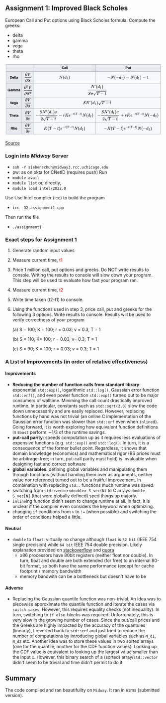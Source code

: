 ## Assignment 1: Improved Black Scholes
European Call and Put options using Black Scholes formula. Compute the greeks: 
- delta
- gamma
- vega
- theta
- rho

![Greek Table](/Assignment_1/greek_table.png)

[Source](https://en.wikipedia.org/wiki/Black%E2%80%93Scholes_model#The_Options_Greeks)

### Login into *Midway* Server
- `ssh -Y siebenschuh@midway3.rcc.uchicago.edu`
- pw: as on okta for CNetID (requires push)
Run
- `module avail`
- `module list`
or, directly, 
- `module load intel/2022.0`

Use Use Intel complier (icc) to build the program
- `icc -O2 assignment1.cpp`

Then run the file 
- `./assignment1`

### Exact steps for Assignment 1
1. Generate random input values
2. Measure current time, <font color='red'>t1</font>
3. Price 1 million call, put options and greeks. Do NOT write results to console. Writing the results to console will slow down your program.  This step will be used to evaluate how fast your program ran.
4. Measure current time, <font color='red'>t2</font>
5. Write time taken (t2-t1) to console.
6. Using the functions used in step 3, price call, put and greeks for the following 3 options. Write results to console. Results will be used to verify correctness of your program

    (a)   S = 100; K = 100; r = 0.03; v = 0.3, T = 1
    
    (b)   S = 110; K= 100; r = 0.03, v= 0.3; T = 1
    
    (c)   S = 90; K = 100; r = 0.03; v = 0.3; T = 1
    
### A List of Improvements (in order of relative effectiveness)

#### Improvements 
- **Reducing the number of function calls from standard library**: exponential `std::exp()`, logarithmic `std::log()`, Gaussian error function `std::erf()`, and even power function `std::exp()` turned out to be major consumers of walltime. Miniming the call count drastically improved runtime. In particular, constants such as `std::sqrt(2.0)` slow the code down unnecessarily and are easily replaced. However, replacing functions by hand was not trivial (an online C implementation of the Gaussian error function was slower than `std::erf` even when `inline`d). Going forward, it is worth exploring how equivalent function definitions in `Boost` perform. ~1/3 of the runtime savings. 
- **put-call parity**: speeds computation up as it requires less evaluations of expensive functions (e.g. `std::exp()` and `std::log()`. In turn, it is a consequence of the former bullet point. Regardless, it shows that domain knowledge (economics) and mathematical rigor (BS prices must be arbitrage-free; in turn, put-call parity must hold) is invaluable when designing fast and correct software
- **global variables**: defining global variables and manipulating them through functions (without handing them over as arguments, neither value nor reference) turned out to be a fruitful improvement. In combination with replacing `std::` functions much runtime was saved.
- switching from `std::vector<double> S_vec(N)` to C arrays `double S_vec[N]` (that were globally defined) sped things up majorly.  
- `inline`ing function didn't seem to change runtime at all. In fact, it is unclear if the compiler even considers the keyword when optimizing.
- changing `if` conditions from `>` to `!=` (when possible) and switching the order of conditions helped a little. 

#### Neutral
- `double` to `float`: virtually no change although `float` is `32 bit` (IEEE 754 single precision) while `64 bit` IEEE 754 double precision. Likely explanation provided on [stackoverflow](https://stackoverflow.com/questions/4584637/double-or-float-which-is-faster#:~:text=Floats%20are%20faster%20than%20doubles,half%20the%20space%20per%20number.) and [quora](https://www.quora.com/Is-double-faster-than-float-in-C)
    - x86 processors have 80bit registers (neither float nor double). In turn, float and double are both extended (for free) to an internal 80-bit format, so both have the same performance (except for cache footprint / memory bandwidth
    - memory bandwith can be a bottleneck but doesn't have to be
    
#### Adverse
- Replacing the Gaussian quantile function was non-trivial. An idea was to piecewise approximate the quantile function and iterate the cases via `switch-cases`. However, this requires equality checks (not inequality). In turn, switching to `if else`-blocks was required. Unfortunately, this is very slow in the growing number of cases. Since the put/call prices and the Greeks are highly impacted by the accuracy of the quantules (linearly), I reverted back to `std::erf` and just tried to reduce the number of computations by introducing global variables such as `N_d1`, `N_d2` etc.
Another idea was to store these values in two sorted arrays (one for the quantile, another for the CDF function values). Looking up the CDF value is equivalent to looking up the largest value smaller than the input `x`. However, this binary search of a (sorted) array/`std::vector` didn't seem to be trivial and time didn't permit to do it. 

## Summary
The code compiled and ran beautifullty on `Midway`.
It ran in `61`ms (submitted version).